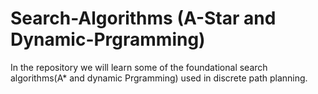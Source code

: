 # Search-Algorithms (A-Star and Dynamic-Prgramming)
 In the repository we will learn some of the foundational search algorithms(A* and dynamic Prgramming) used in discrete path planning.
